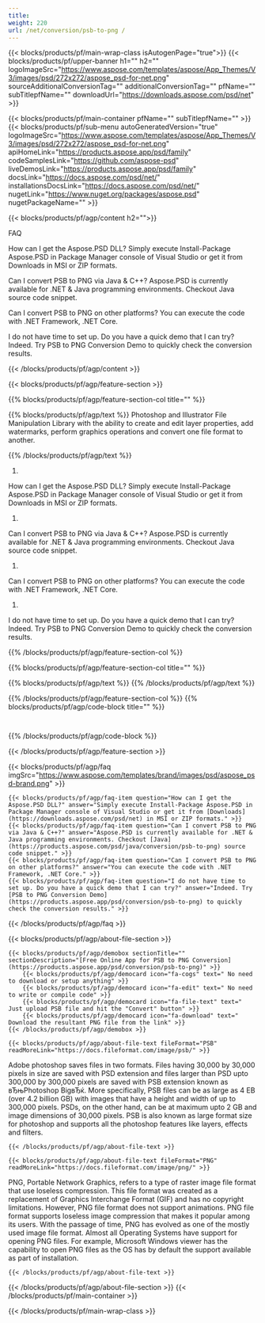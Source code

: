 ```yaml
---
title:  
weight: 220
url: /net/conversion/psb-to-png / 
---
```


{{< blocks/products/pf/main-wrap-class isAutogenPage="true">}}
{{< blocks/products/pf/upper-banner h1="" h2="" logoImageSrc="https://www.aspose.com/templates/aspose/App_Themes/V3/images/psd/272x272/aspose_psd-for-net.png" sourceAdditionalConversionTag="" additionalConversionTag="" pfName="" subTitlepfName="" downloadUrl="https://downloads.aspose.com/psd/net" >}}

{{< blocks/products/pf/main-container pfName="" subTitlepfName="" >}}
{{< blocks/products/pf/sub-menu autoGeneratedVersion="true" logoImageSrc="https://www.aspose.com/templates/aspose/App_Themes/V3/images/psd/272x272/aspose_psd-for-net.png" apiHomeLink="https://products.aspose.app/psd/family" codeSamplesLink="https://github.com/aspose-psd" liveDemosLink="https://products.aspose.app/psd/family" docsLink="https://docs.aspose.com/psd/net/" installationsDocsLink="https://docs.aspose.com/psd/net/" nugetLink="https://www.nuget.org/packages/aspose.psd" nugetPackageName="" >}}

{{< blocks/products/pf/agp/content h2="">}}




FAQ


How can I get the Aspose.PSD DLL?
Simply execute Install-Package Aspose.PSD in Package Manager console of Visual Studio or get it from Downloads in MSI or ZIP formats.


Can I convert PSB to PNG via Java & C++?
Aspose.PSD is currently available for .NET & Java programming environments. Checkout Java source code snippet.


Can I convert PSB to PNG on other platforms?
You can execute the code with .NET Framework, .NET Core.


I do not have time to set up. Do you have a quick demo that I can try?
Indeed. Try PSB to PNG Conversion Demo to quickly check the conversion results.





{{< /blocks/products/pf/agp/content >}}

{{< blocks/products/pf/agp/feature-section >}}

{{% blocks/products/pf/agp/feature-section-col title="" %}}

{{% blocks/products/pf/agp/text %}}
Photoshop and Illustrator File Manipulation Library with the ability to create and edit layer properties, add watermarks, perform graphics operations and convert one file format to another.


{{% /blocks/products/pf/agp/text %}}


1. 
How can I get the Aspose.PSD DLL?
Simply execute Install-Package Aspose.PSD in Package Manager console of Visual Studio or get it from Downloads in MSI or ZIP formats.

1. 
Can I convert PSB to PNG via Java & C++?
Aspose.PSD is currently available for .NET & Java programming environments. Checkout Java source code snippet.

1. 
Can I convert PSB to PNG on other platforms?
You can execute the code with .NET Framework, .NET Core.

1. 
I do not have time to set up. Do you have a quick demo that I can try?
Indeed. Try PSB to PNG Conversion Demo to quickly check the conversion results.


{{% /blocks/products/pf/agp/feature-section-col %}}

{{% blocks/products/pf/agp/feature-section-col title="" %}}

{{% blocks/products/pf/agp/text %}}
{{% /blocks/products/pf/agp/text %}}



{{% /blocks/products/pf/agp/feature-section-col %}}
{{% blocks/products/pf/agp/code-block title="" %}}

```cs



```

{{% /blocks/products/pf/agp/code-block %}}

{{< /blocks/products/pf/agp/feature-section >}}

{{< blocks/products/pf/agp/faq imgSrc="https://www.aspose.com/templates/brand/images/psd/aspose_psd-brand.png" >}}

    {{< blocks/products/pf/agp/faq-item question="How can I get the Aspose.PSD DLL?" answer="Simply execute Install-Package Aspose.PSD in Package Manager console of Visual Studio or get it from [Downloads](https://downloads.aspose.com/psd/net) in MSI or ZIP formats." >}}
    {{< blocks/products/pf/agp/faq-item question="Can I convert PSB to PNG via Java & C++?" answer="Aspose.PSD is currently available for .NET & Java programming environments. Checkout [Java](https://products.aspose.com/psd/java/conversion/psb-to-png) source code snippet." >}}
    {{< blocks/products/pf/agp/faq-item question="Can I convert PSB to PNG on other platforms?" answer="You can execute the code with .NET Framework, .NET Core." >}}
    {{< blocks/products/pf/agp/faq-item question="I do not have time to set up. Do you have a quick demo that I can try?" answer="Indeed. Try [PSB to PNG Conversion Demo](https://products.aspose.app/psd/conversion/psb-to-png) to quickly check the conversion results." >}}
 
{{< /blocks/products/pf/agp/faq >}}

{{< blocks/products/pf/agp/about-file-section >}}

    {{< blocks/products/pf/agp/demobox sectionTitle="" sectionDescription="[Free Online App for PSB to PNG Conversion](https://products.aspose.app/psd/conversion/psb-to-png)" >}}
        {{< blocks/products/pf/agp/democard icon="fa-cogs" text=" No need to download or setup anything" >}}
        {{< blocks/products/pf/agp/democard icon="fa-edit" text=" No need to write or compile code" >}}
        {{< blocks/products/pf/agp/democard icon="fa-file-text" text=" Just upload PSB file and hit the "Convert" button" >}}
        {{< blocks/products/pf/agp/democard icon="fa-download" text=" Download the resultant PNG file from the link" >}}
    {{< /blocks/products/pf/agp/demobox >}}

    {{< blocks/products/pf/agp/about-file-text fileFormat="PSB" readMoreLink="https://docs.fileformat.com/image/psb/" >}}
Adobe photoshop saves files in two formats. Files having 30,000 by 30,000 pixels in size are saved with PSD extension and files larger than PSD upto 300,000 by 300,000 pixels are saved with PSB extension known as вЂњPhotoshop BigвЂќ. More specifically, PSB files can be as large as 4 EB (over 4.2 billion GB) with images that have a height and width of up to 300,000 pixels. PSDs, on the other hand, can be at maximum upto 2 GB and image dimensions of 30,000 pixels. PSB is also known as large format size for photoshop and supports all the photoshop features like layers, effects and filters.

    {{< /blocks/products/pf/agp/about-file-text >}}

    {{< blocks/products/pf/agp/about-file-text fileFormat="PNG" readMoreLink="https://docs.fileformat.com/image/png/" >}}
PNG, Portable Network Graphics, refers to a type of raster image file format that use loseless compression. This file format was created as a replacement of Graphics Interchange Format (GIF) and has no copyright limitations. However, PNG file format does not support animations. PNG file format supports loseless image compression that makes it popular among its users. With the passage of time, PNG has evolved as one of the mostly used image file format. Almost all Operating Systems have support for opening PNG files. For example, Microsoft Windows viewer has the capability to open PNG files as the OS has by default the support available as part of installation.

    {{< /blocks/products/pf/agp/about-file-text >}}

{{< /blocks/products/pf/agp/about-file-section >}}
{{< /blocks/products/pf/main-container >}}
    
{{< /blocks/products/pf/main-wrap-class >}}